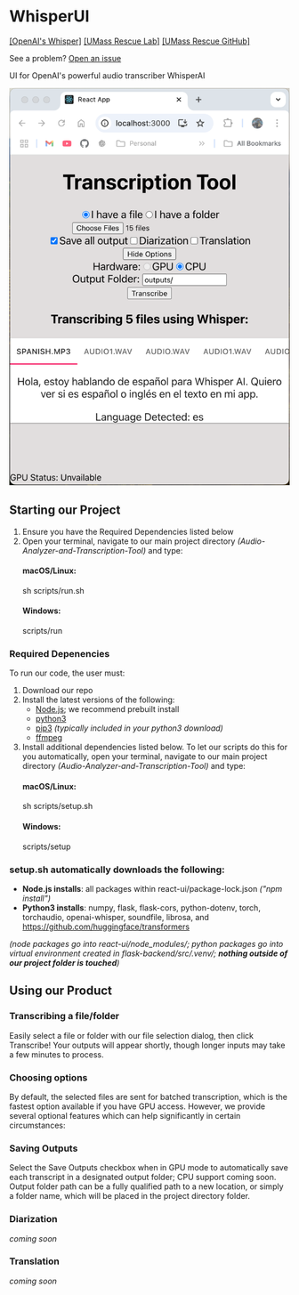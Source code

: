 # WhisperUI

[[OpenAI's Whisper]](https://openai.com/index/whisper/)
[[UMass Rescue Lab]](https://www.rescue-lab.org/)
[[UMass Rescue GitHub]](https://github.com/UMass-Rescue)

See a problem? [Open an issue](https://github.com/rphill299/whisper-ui/issues/new)

UI for OpenAI's powerful audio transcriber WhisperAI

![image info](./images/tatl-app.png)

## Starting our Project
1. Ensure you have the Required Dependencies listed below
2. Open your terminal, navigate to our main project directory _(Audio-Analyzer-and-Transcription-Tool)_ and type:
    #### macOS/Linux:
    sh scripts/run.sh
    #### Windows:
    scripts/run

### Required Depenencies
To run our code, the user must:
1. Download our repo
2. Install the latest versions of the following:
    - [Node.js](https://nodejs.org/en/download/prebuilt-installer); we recommend prebuilt install
    - [python3](https://www.python.org/downloads/)
    - [pip3](https://pip.pypa.io/en/stable/installation/) _(typically included in your python3 download)_
    - [ffmpeg](https://www.ffmpeg.org/download.html)
3. Install additional dependencies listed below.  To let our scripts do this for you automatically, open your terminal, navigate to our main project directory _(Audio-Analyzer-and-Transcription-Tool)_ and type:
    #### macOS/Linux:
    sh scripts/setup.sh
    #### Windows:
    scripts/setup

### setup.sh automatically downloads the following:

- __Node.js installs__: all packages within react-ui/package-lock.json _("npm install")_
- __Python3 installs__: numpy, flask, flask-cors, python-dotenv, torch, torchaudio, openai-whisper, soundfile, librosa, and https://github.com/huggingface/transformers

_(node packages go into react-ui/node_modules/; python packages go into virtual environment created in flask-backend/src/.venv/; __nothing outside of our project folder is touched__)_

## Using our Product
### Transcribing a file/folder
Easily select a file or folder with our file selection dialog, then click Transcribe!  Your outputs will appear shortly, though longer inputs may take a few minutes to process.
### Choosing options
By default, the selected files are sent for batched transcription, which is the fastest option available if you have GPU access.  However, we provide several optional features which can help significantly in certain circumstances:
### Saving Outputs
Select the Save Outputs checkbox when in GPU mode to automatically save each transcript in a designated output folder; CPU support coming soon.  Output folder path can be a fully qualified path to a new location, or simply a folder name, which will be placed in the project directory folder.
### Diarization
_coming soon_
### Translation
_coming soon_
